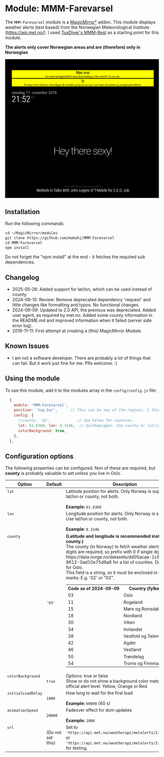 
# Module: MMM-Farevarsel

The `MMM-Farevarsel` module is a [MagicMirror²](https://github.com/MagicMirrorOrg/MagicMirror) addon. This module displays weather alerts (text based) from the Norwegian Meteorological Institute (<https://api.met.no/>). I used [TuxDiver's MMM-Rest](https://github.com/Tuxdiver/MMM-Rest) as a starting point for this module.

**The alerts only cover Norwegian areas and are (therefore) only in Norwegian**

![Farevarsel Displays](screenshot.png)

## Installation

Run the following commands

````console
cd ~/MagicMirror/modules
git clone https://github.com/mabahj/MMM-Farevarsel
cd MMM-Farevarsel
npm install
````

Do not forget the "npm install" at the end - it fetches the required sub dependencies.

## Changelog

- 2025-05-26: Added support for lat/lon, which can be used instead of county.
- 2024-09-10: Review: Remove deprecated dependency 'request' and little changes like formatting and typos. No functional changes.
- 2024-09-09: Updated to 2.0 API, the previous was depreciated. Added user agent, as required by met.no. Added some county information in the README.md and improved information when it failed (server side error log).
- 2019-11-11: First attempt at creating a (this) MagicMirror Module.

## Known Issues

- I am not a software developer. There are probably a lot of things that can fail. But it work just fine for me. PRs welcome. :)

## Using the module

To use this module, add it to the modules array in the `config/config.js` file:

````javascript
  {
    module: 'MMM-Farevarsel',
    position: 'top_bar',      // This can be any of the regions. I think.
    config: {
      //county: '02',            // See below for counties.
      lat: 61.6360, lon: 8.3146,  // Galdhøpiggen. Use county or lat/lon.
      colorBackground: true,
    },
  },
````

## Configuration options

The following properties can be configured. Non of these are required, but **county** is probably valuable to set unless you live in Oslo.

<table width="100%">
  <!-- why, markdown... -->
  <thead>
    <tr>
      <th>Option</th>
         <th>Default</th>
      <th width="100%">Description</th>
    </tr>
  <thead>
  <tbody>
    <tr>
      <td valign="top"><code>lat</code></td>
      <td></td>
      <td>Latitude position for alerts. Only Norway is supported. Use lat/lon or county, not both.<br>
        <br><b>Example:</b> <code>61.6360</code>
      </td>
    </tr>
    <tr>
      <td valign="top"><code>lon</code></td>
      <td></td>
      <td>Longitude position for alerts. Only Norway is supported. Use lat/lon or county, not both.<br>
        <br><b>Example:</b> <code>8.3146</code>
      </td>
    </tr>
    <tr>
      <td valign="top"><code>county</code></td>
      <td><code>'03'</code></td>
      <td><strong>(Latitude and longitude is recommended instead of county.)</strong></br>
      The county (in Norway) to fetch weather alerts for. Two digits are required, so prefix with 0 if single digit.
      See https://data.norge.no/datasets/dd05acaa-1c89-4139-8612-0ad10e75d6a6 for a list of counties. Default is '03' for Oslo.<br>This field is a string, so it must be enclosed in quotation marks: E.g. '02' or “02”.
        <table>
        <tr><th>Code as of 2024-09-09</th><th>Country (fylke)</th></th>
        <tr><td>03</td><td>Oslo</td></tr>
        <tr><td>11</td><td>Rogaland</td></tr>
        <tr><td>15</td><td>Møre og Romsdal</td></tr>
        <tr><td>18</td><td>Nordland</td></tr>
        <tr><td>30</td><td>Viken</td></tr>
        <tr><td>34</td><td>Innlandet</td></tr>
        <tr><td>38</td><td>Vestfold og Telemark</td></tr>
        <tr><td>42</td><td>Agder</td></tr>
        <tr><td>46</td><td>Vestland</td></tr>
        <tr><td>50</td><td>Trøndelag</td></tr>
        <tr><td>54</td><td>Troms og Finnmark</td></tr>
        </table>
      </td>
    </tr>
    <tr>
      <td valign="top"><code>colorBackground</code></td>
      <td><code>true</code></td>
      <td>Options: true or false<br>
            Show or do not show a background color matching the official alert level. Yellow, Orange or Red.
            </td>
    </tr>
    <tr>
      <td valign="top"><code>initialLoadDelay</code></td>
      <td><code>1000</code></td>
      <td>How long to wait for the first load<br>
        <br><b>Example:</b> <code>60000</code> (60 s)
      </td>
    </tr>
    <tr>
      <td valign="top"><code>animationSpeed</code></td>
      <td><code>20000</code></td>
      <td>Fadeover effect for dom updates<br>
        <br><b>Example:</b> <code>1000</code>
      </td>
    </tr>
    <tr>
      <td valign="top"><code>url</code></td>
      <td>(Do not set this)</td>
      <td>Set to <code>'https://api.met.no/weatherapi/metalerts/2.0/test.rss'</code> or <code>'https://api.met.no/weatherapi/metalerts/2.0/all.rss'</code> for testing.<br></td>
    </tr>
  </tbody>
</table>
